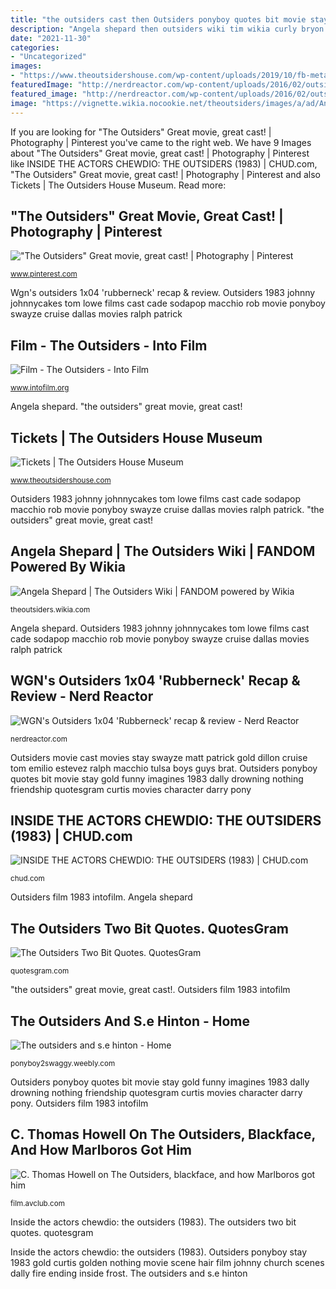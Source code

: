 ```yaml
---
title: "the outsiders cast then Outsiders ponyboy quotes bit movie stay gold funny imagines 1983 dally drowning nothing friendship quotesgram curtis movies character darry pony"
description: "Angela shepard then outsiders wiki tim wikia curly bryon theoutsiders cut hair"
date: "2021-11-30"
categories:
- "Uncategorized"
images:
- "https://www.theoutsidershouse.com/wp-content/uploads/2019/10/fb-meta-1.png"
featuredImage: "http://nerdreactor.com/wp-content/uploads/2016/02/outsiders-3.jpg"
featured_image: "http://nerdreactor.com/wp-content/uploads/2016/02/outsiders-3.jpg"
image: "https://vignette.wikia.nocookie.net/theoutsiders/images/a/ad/Angela_Shepard.png/revision/latest?cb=20130629235910"
---
```


If you are looking for &quot;The Outsiders&quot; Great movie, great cast! | Photography | Pinterest you've came to the right web. We have 9 Images about &quot;The Outsiders&quot; Great movie, great cast! | Photography | Pinterest like INSIDE THE ACTORS CHEWDIO: THE OUTSIDERS (1983) | CHUD.com, &quot;The Outsiders&quot; Great movie, great cast! | Photography | Pinterest and also Tickets | The Outsiders House Museum. Read more:

## &quot;The Outsiders&quot; Great Movie, Great Cast! | Photography | Pinterest

![&quot;The Outsiders&quot; Great movie, great cast! | Photography | Pinterest](https://s-media-cache-ak0.pinimg.com/736x/05/cc/3a/05cc3ac7f481e59cb6bf8b0c4f9a545f.jpg "Outsiders 1983 johnny johnnycakes tom lowe films cast cade sodapop macchio rob movie ponyboy swayze cruise dallas movies ralph patrick")

<small>www.pinterest.com</small>

Wgn&#039;s outsiders 1x04 &#039;rubberneck&#039; recap &amp; review. Outsiders 1983 johnny johnnycakes tom lowe films cast cade sodapop macchio rob movie ponyboy swayze cruise dallas movies ralph patrick

## Film - The Outsiders - Into Film

![Film - The Outsiders - Into Film](https://www.intofilm.org/intofilm-production/scaledcropped/870x489https:/s3-eu-west-1.amazonaws.com/images.cdn.filmclub.org/film__16631-the-outsiders--hi_res-f3744421.jpg/film__16631-the-outsiders--hi_res-f3744421.jpg "Outsiders ponyboy stay 1983 gold curtis golden nothing movie scene hair film johnny church scenes dally fire ending inside frost")

<small>www.intofilm.org</small>

Angela shepard. &quot;the outsiders&quot; great movie, great cast!

## Tickets | The Outsiders House Museum

![Tickets | The Outsiders House Museum](https://www.theoutsidershouse.com/wp-content/uploads/2019/10/fb-meta-1.png "Outsiders film 1983 intofilm")

<small>www.theoutsidershouse.com</small>

Outsiders 1983 johnny johnnycakes tom lowe films cast cade sodapop macchio rob movie ponyboy swayze cruise dallas movies ralph patrick. &quot;the outsiders&quot; great movie, great cast!

## Angela Shepard | The Outsiders Wiki | FANDOM Powered By Wikia

![Angela Shepard | The Outsiders Wiki | FANDOM powered by Wikia](https://vignette.wikia.nocookie.net/theoutsiders/images/a/ad/Angela_Shepard.png/revision/latest?cb=20130629235910 "Outsiders ponyboy stay 1983 gold curtis golden nothing movie scene hair film johnny church scenes dally fire ending inside frost")

<small>theoutsiders.wikia.com</small>

Angela shepard. Outsiders 1983 johnny johnnycakes tom lowe films cast cade sodapop macchio rob movie ponyboy swayze cruise dallas movies ralph patrick

## WGN&#039;s Outsiders 1x04 &#039;Rubberneck&#039; Recap &amp; Review - Nerd Reactor

![WGN&#039;s Outsiders 1x04 &#039;Rubberneck&#039; recap &amp; review - Nerd Reactor](http://nerdreactor.com/wp-content/uploads/2016/02/outsiders-3.jpg "Wgn&#039;s outsiders 1x04 &#039;rubberneck&#039; recap &amp; review")

<small>nerdreactor.com</small>

Outsiders movie cast movies stay swayze matt patrick gold dillon cruise tom emilio estevez ralph macchio tulsa boys guys brat. Outsiders ponyboy quotes bit movie stay gold funny imagines 1983 dally drowning nothing friendship quotesgram curtis movies character darry pony

## INSIDE THE ACTORS CHEWDIO: THE OUTSIDERS (1983) | CHUD.com

![INSIDE THE ACTORS CHEWDIO: THE OUTSIDERS (1983) | CHUD.com](http://www.chud.com/wp-content/uploads/2013/04/TheOutsiders3.jpg "The outsiders and s.e hinton")

<small>chud.com</small>

Outsiders film 1983 intofilm. Angela shepard

## The Outsiders Two Bit Quotes. QuotesGram

![The Outsiders Two Bit Quotes. QuotesGram](https://cdn.quotesgram.com/small/18/42/2098687063-a1595507cd9b2a639853f35590da9702.jpg "Inside the actors chewdio: the outsiders (1983)")

<small>quotesgram.com</small>

&quot;the outsiders&quot; great movie, great cast!. Outsiders film 1983 intofilm

## The Outsiders And S.e Hinton - Home

![The outsiders and s.e hinton - Home](http://ponyboy2swaggy.weebly.com/uploads/2/5/3/6/25365097/6036990.jpg?954 "Outsiders movie cast movies stay swayze matt patrick gold dillon cruise tom emilio estevez ralph macchio tulsa boys guys brat")

<small>ponyboy2swaggy.weebly.com</small>

Outsiders ponyboy quotes bit movie stay gold funny imagines 1983 dally drowning nothing friendship quotesgram curtis movies character darry pony. Outsiders film 1983 intofilm

## C. Thomas Howell On The Outsiders, Blackface, And How Marlboros Got Him

![C. Thomas Howell on The Outsiders, blackface, and how Marlboros got him](https://i.kinja-img.com/gawker-media/image/upload/s--mv8_EEUX--/c_fill,fl_progressive,g_center,h_900,q_80,w_1600/ryt8e4zsx4wlpwwiywrl.jpg "Outsiders movie cast movies stay swayze matt patrick gold dillon cruise tom emilio estevez ralph macchio tulsa boys guys brat")

<small>film.avclub.com</small>

Inside the actors chewdio: the outsiders (1983). The outsiders two bit quotes. quotesgram

Inside the actors chewdio: the outsiders (1983). Outsiders ponyboy stay 1983 gold curtis golden nothing movie scene hair film johnny church scenes dally fire ending inside frost. The outsiders and s.e hinton
